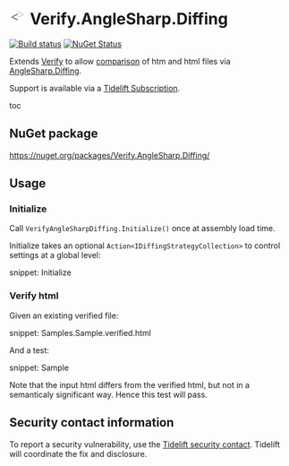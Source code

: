 # <img src="/src/icon.png" height="30px"> Verify.AngleSharp.Diffing

[![Build status](https://ci.appveyor.com/api/projects/status/ff4ms9mevndkui7l?svg=true)](https://ci.appveyor.com/project/SimonCropp/Verify-AngleSharp-Diffing)
[![NuGet Status](https://img.shields.io/nuget/v/Verify.AngleSharp.Diffing.svg)](https://www.nuget.org/packages/Verify.AngleSharp.Diffing/)

Extends [Verify](https://github.com/SimonCropp/Verify) to allow [comparison](https://github.com/SimonCropp/Verify/blob/master/docs/comparer.md) of htm and html files via [AngleSharp.Diffing](https://github.com/AngleSharp/AngleSharp.Diffing).

Support is available via a [Tidelift Subscription](https://tidelift.com/subscription/pkg/nuget-verify.anglesharp.diffing?utm_source=nuget-verify.anglesharp.diffing&utm_medium=referral&utm_campaign=enterprise).

toc


## NuGet package

https://nuget.org/packages/Verify.AngleSharp.Diffing/


## Usage

### Initialize

Call `VerifyAngleSharpDiffing.Initialize()` once at assembly load time.

Initialize takes an optional `Action<IDiffingStrategyCollection>` to control settings at a global level:

snippet: Initialize


### Verify html

Given an existing verified file:

snippet: Samples.Sample.verified.html

And a test: 

snippet: Sample

Note that the input html differs from the verified html, but not in a semanticaly significant way. Hence this test will pass.


## Security contact information

To report a security vulnerability, use the [Tidelift security contact](https://tidelift.com/security). Tidelift will coordinate the fix and disclosure.